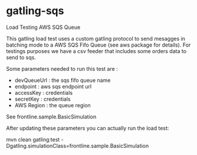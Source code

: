 # gatling-sqs
Load Testing AWS SQS Queue

This gatling load test uses a custom gatling protocol to send mesagges in batching mode to a AWS SQS Fifo Queue (see aws package for details).
For testings purposes we have a csv feeder that includes some orders data to send to sqs.

Some parameters needed to run this test are :
* devQueueUrl : the sqs fifo queue name
* endpoint : aws sqs endpoint url
* accessKey : credentials
* secretKey : credentials
* AWS Region : the queue region

See frontline.sample.BasicSimulation

After updating these parameters you can actually run the load test:

mvn clean  gatling:test -Dgatling.simulationClass=frontline.sample.BasicSimulation
